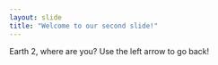 ```yaml
---
layout: slide
title: "Welcome to our second slide!"
---
```

Earth 2, where are you?
Use the left arrow to go back!
